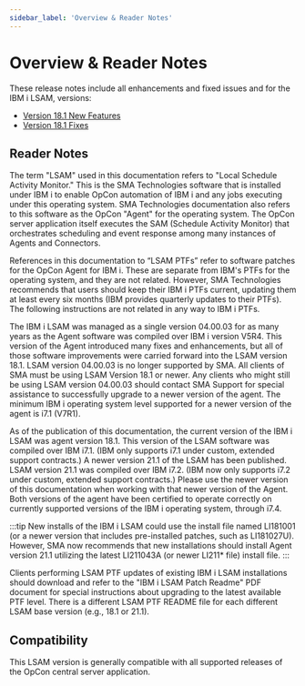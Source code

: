 ```yaml
---
sidebar_label: 'Overview & Reader Notes'
---
```


# Overview & Reader Notes

These release notes include all enhancements and fixed issues and for the IBM i LSAM, versions:

- [Version 18.1 New Features](./version-18.1-new-features.md)
- [Version 18.1 Fixes](./version-18.1-fixes.md)

## Reader Notes

The term "LSAM" used in this documentation refers to "Local Schedule Activity Monitor." This is the SMA Technologies software that is installed under IBM i to enable OpCon automation of IBM i and any jobs executing under this operating system. SMA Technologies documentation also refers to this software as the OpCon "Agent" for the operating system.  The OpCon server application itself executes the SAM (Schedule Activity Monitor) that orchestrates scheduling and event response among many instances of Agents and Connectors.

References in this documentation to “LSAM PTFs” refer to software patches for the OpCon Agent for IBM i. These are separate from IBM's PTFs for the operating system, and they are not related. However, SMA Technologies recommends that users should keep their IBM i PTFs current, updating them at least every six months (IBM provides quarterly updates to their PTFs). The following instructions are not related in any way to IBM i PTFs.

The IBM i LSAM was managed as a single version 04.00.03 for as many years as the Agent software was compiled over IBM i version V5R4. This version of the Agent introduced many fixes and enhancements, but all of those software improvements were carried forward into the LSAM version 18.1.  LSAM version 04.00.03 is no longer supported by SMA.  All clients of SMA must be using LSAM Version 18.1 or newer.  Any clients who might still be using LSAM version 04.00.03 should contact SMA Support for special assistance to successfully upgrade to a newer version of the agent.  The minimum IBM i operating system level supported for a newer version of the agent is i7.1 (V7R1).

As of the publication of this documentation, the current version of the IBM i LSAM was agent version 18.1. This version of the LSAM software was compiled over IBM i7.1.  (IBM only supports i7.1 under custom, extended support contracts.)  A newer version 21.1 of the LSAM has been published.  LSAM version 21.1 was compiled over IBM i7.2.  (IBM now only supports i7.2 under custom, extended support contracts.)  Please use the newer version of this documentation when working with that newer version of the Agent.  Both versions of the agent have been certified to operate correctly on currently supported versions of the IBM i operating system, through i7.4.

:::tip
New installs of the IBM i LSAM could use the install file named LI181001 (or a newer version that includes pre-installed patches, such as LI181027U). However, SMA now recommends that new installations should install Agent version 21.1 utilizing the latest LI211043A (or newer LI211* file) install file.
:::

Clients performing LSAM PTF updates of existing IBM i LSAM installations should download and refer to the "IBM i LSAM Patch Readme" PDF document for special instructions about upgrading to the latest available PTF level.  There is a different LSAM PTF README file for each different LSAM base version (e.g., 18.1 or 21.1).

## Compatibility
This LSAM version is generally compatible with all supported releases of the OpCon central server application.
